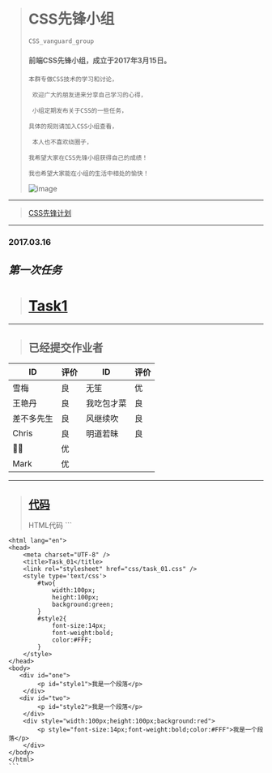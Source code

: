 >    # CSS先锋小组
>     CSS_vanguard_group
>                
> ####  前端CSS先锋小组，成立于2017年3月15日。
>
>     本群专做CSS技术的学习和讨论，
>
>      欢迎广大的朋友进来分享自己学习的心得，
>
>      小组定期发布关于CSS的一些任务，
>
>     具体的规则请加入CSS小组查看，
>
>      本人也不喜欢绕圈子，
>
>     我希望大家在CSS先锋小组获得自己的成绩！
>
>     我也希望大家能在小组的生活中相处的愉快！
>     
>      
>![image](http://mmbiz.qpic.cn/mmbiz_png/XDRSSguXlR4I0vO2ATzoNItYib7cibuaeicfc6iapXicSMWpDzjX6DyoDxUvicEzy5ktembrJajRYuRC42YuSbOIpOFw/640?wx_fmt=png&tp=webp&wxfrom=5&wx_lazy=1)
---
>[CSS先锋计划](https://mp.weixin.qq.com/s?__biz=MzI4ODA1MTMwOQ==&mid=2247483688&idx=1&sn=2af4588d4cffc50f4c7f4a0f2f7713d3&chksm=ebc5182adcb2913cb3e849fbafadd2f4944682b46d0fc3b555cfd812ece6f01efe9f54b241ae#rd)

---

### 2017.03.16

***第一次任务***
---
>#  [Task1](http://mp.weixin.qq.com/s/-fulS8uVqkhQ-SUKTu6yPQ)
---
>##  已经提交作业者
ID | 评价   |   ID | 评价
---|---     |---|---
雪梅 | 良   |无笙 | 优
王艳丹 | 良   |我吃包才菜 | 良
差不多先生|良  |风继续吹 | 良
Chris|良      | 明道若昧 | 良
🐝🐝|优      |
Mark|优       | 
>
---
>
>[代码](https://github.com/Mao605569464/task01)
>---
>HTML代码
    ```
   <!DOCTYPE html>
    <html lang="en">
    <head>
        <meta charset="UTF-8" />
        <title>Task_01</title>
        <link rel="stylesheet" href="css/task_01.css" />
        <style type='text/css'>
            #two{
                width:100px;
                height:100px;
                background:green;
            }
            #style2{
                font-size:14px;
                font-weight:bold;
                color:#FFF;
            }
        </style>
    </head>
    <body>
       <div id="one">
            <p id="style1">我是一个段落</p>
        </div>
       <div id="two">
            <p id="style2">我是一个段落</p>
        </div>
        <div style="width:100px;height:100px;background:red">
            <p style="font-size:14px;font-weight:bold;color:#FFF">我是一个段落</p>
        </div>
    </body>
    </html>
    ```


